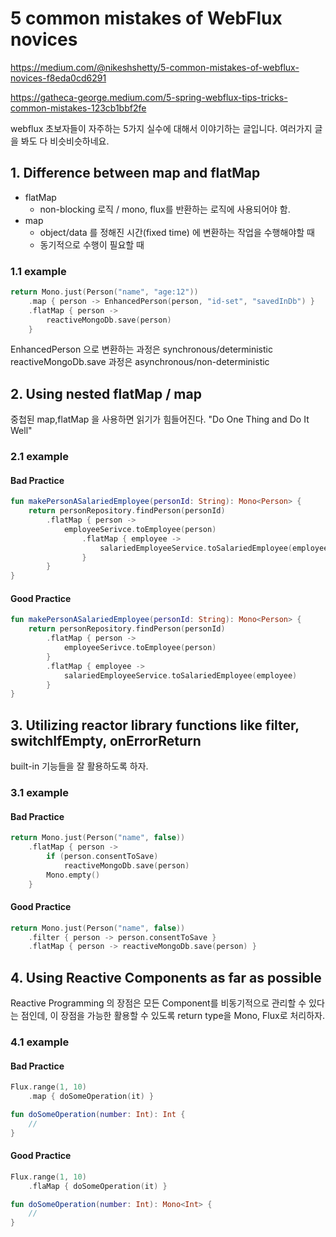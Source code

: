 # 5 common mistakes of WebFlux novices

https://medium.com/@nikeshshetty/5-common-mistakes-of-webflux-novices-f8eda0cd6291

https://gatheca-george.medium.com/5-spring-webflux-tips-tricks-common-mistakes-123cb1bbf2fe

webflux 초보자들이 자주하는 5가지 실수에 대해서 이야기하는 글입니다.
여러가지 글을 봐도 다 비슷비슷하네요.

## 1. Difference between map and flatMap

- flatMap
    - non-blocking 로직 / mono, flux를 반환하는 로직에 사용되어야 함.
- map
    - object/data 를 정해진 시간(fixed time) 에 변환하는 작업을 수행해야할 때
    - 동기적으로 수행이 필요할 때

### 1.1 example

~~~kotlin
return Mono.just(Person("name", "age:12"))
    .map { person -> EnhancedPerson(person, "id-set", "savedInDb") }
    .flatMap { person -> 
        reactiveMongoDb.save(person)
    }
~~~

EnhancedPerson 으로 변환하는 과정은 synchronous/deterministic
reactiveMongoDb.save 과정은 asynchronous/non-deterministic

## 2. Using nested flatMap / map

중첩된 map,flatMap 을 사용하면 읽기가 힘들어진다.
"Do One Thing and Do It Well"

### 2.1 example

#### Bad Practice

~~~kotlin
fun makePersonASalariedEmployee(personId: String): Mono<Person> {
    return personRepository.findPerson(personId)
        .flatMap { person -> 
            employeeSerivce.toEmployee(person)
                .flatMap { employee ->
                    salariedEmployeeService.toSalariedEmployee(employee)
                }
        }
}
~~~

#### Good Practice

~~~kotlin
fun makePersonASalariedEmployee(personId: String): Mono<Person> {
    return personRepository.findPerson(personId)
        .flatMap { person -> 
            employeeSerivce.toEmployee(person)
        }
        .flatMap { employee ->
            salariedEmployeeService.toSalariedEmployee(employee)
        }
}
~~~

## 3. Utilizing reactor library functions like filter, switchIfEmpty, onErrorReturn

built-in 기능들을 잘 활용하도록 하자.

### 3.1 example

#### Bad Practice
~~~kotlin
return Mono.just(Person("name", false))
    .flatMap { person ->
        if (person.consentToSave)
            reactiveMongoDb.save(person)
        Mono.empty()
    }
~~~

#### Good Practice
~~~kotlin
return Mono.just(Person("name", false))
    .filter { person -> person.consentToSave }
    .flatMap { person -> reactiveMongoDb.save(person) }
~~~

## 4. Using Reactive Components as far as possible

Reactive Programming 의 장점은 모든 Component를 비동기적으로 관리할 수 있다는 점인데, 이 장점을 가능한 활용할 수 있도록 return type을 Mono, Flux로 처리하자.

### 4.1 example

#### Bad Practice

~~~kotlin
Flux.range(1, 10)
    .map { doSomeOperation(it) }

fun doSomeOperation(number: Int): Int {
    //
}
~~~

#### Good Practice

~~~kotlin
Flux.range(1, 10)
    .flaMap { doSomeOperation(it) }

fun doSomeOperation(number: Int): Mono<Int> {
    //
}
~~~